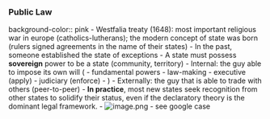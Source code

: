 ### Public Law
background-color:: pink
	- Westfalia treaty (1648): most important religious war in europe (catholics-lutherans); the modern concept of state was born (rulers signed agreements in the name of their states)
	- In the past, someone established the state of exceptions
	- A state must possess **sovereign** power to be a state (community, territory)
		- Internal: the guy able to impose its own will (
			- fundamental powers
				- law-making
				- executive (apply)
				- judiciary (enforce)
		- )
		- Externally: the guy that is able to trade with others (peer-to-peer)
	- **In practice**, most new states seek recognition from other states to solidify their status, even if the declaratory theory is the dominant legal framework.
	- ![image.png](../assets/image_1759131452920_0.png)
	- see google case